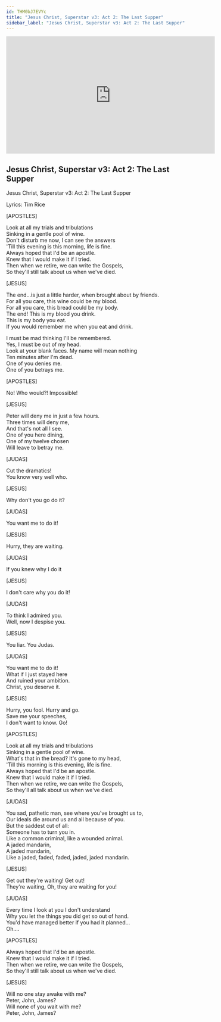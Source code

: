 ```yaml
---
id: THM0bJ7EVYc
title: "Jesus Christ, Superstar v3: Act 2: The Last Supper"
sidebar_label: "Jesus Christ, Superstar v3: Act 2: The Last Supper"
---
```


<div class="video-float-container">
  <iframe
    width="560"
    height="315"
    src="https://www.youtube.com/embed/THM0bJ7EVYc"
    title="YouTube video player"
    frameborder="0"
    allow="accelerometer; autoplay; clipboard-write; encrypted-media; gyroscope; picture-in-picture; web-share"
    referrerpolicy="strict-origin-when-cross-origin"
    allowfullscreen
  ></iframe>
</div>

## Jesus Christ, Superstar v3: Act 2: The Last Supper

Jesus Christ, Superstar v3: Act 2: The Last Supper

Lyrics: Tim Rice

[APOSTLES]

Look at all my trials and tribulations  
Sinking in a gentle pool of wine.  
Don't disturb me now, I can see the answers  
'Till this evening is this morning, life is fine.  
Always hoped that I'd be an apostle.  
Knew that I would make it if I tried.  
Then when we retire, we can write the Gospels,  
So they'll still talk about us when we've died.

[JESUS]

The end...is just a little harder, when brought about by friends.  
For all you care, this wine could be my blood.  
For all you care, this bread could be my body.  
The end! This is my blood you drink.  
This is my body you eat.  
If you would remember me when you eat and drink.

I must be mad thinking I'll be remembered.  
Yes, I must be out of my head.  
Look at your blank faces. My name will mean nothing  
Ten minutes after I'm dead.  
One of you denies me.  
One of you betrays me.

[APOSTLES]

No! Who would?! Impossible!

[JESUS]

Peter will deny me in just a few hours.  
Three times will deny me,  
And that's not all I see.  
One of you here dining,  
One of my twelve chosen  
Will leave to betray me.

[JUDAS]

Cut the dramatics!  
You know very well who.

[JESUS]

Why don't you go do it?

[JUDAS]

You want me to do it!

[JESUS]

Hurry, they are waiting.

[JUDAS]

If you knew why I do it

[JESUS]

I don't care why you do it!

[JUDAS]

To think I admired you.  
Well, now I despise you.

[JESUS]

You liar. You Judas.

[JUDAS]

You want me to do it!  
What if I just stayed here  
And ruined your ambition.  
Christ, you deserve it.

[JESUS]

Hurry, you fool. Hurry and go.  
Save me your speeches,  
I don't want to know. Go!

[APOSTLES]

Look at all my trials and tribulations  
Sinking in a gentle pool of wine.  
What's that in the bread? It's gone to my head,  
'Till this morning is this evening, life is fine.  
Always hoped that I'd be an apostle.  
Knew that I would make it if I tried.  
Then when we retire, we can write the Gospels,  
So they'll all talk about us when we've died.

[JUDAS]

You sad, pathetic man, see where you've brought us to,  
Our ideals die around us and all because of you.  
But the saddest cut of all:  
Someone has to turn you in.  
Like a common criminal, like a wounded animal.  
A jaded mandarin,  
A jaded mandarin,  
Like a jaded, faded, faded, jaded, jaded mandarin.

[JESUS]

Get out they're waiting! Get out!  
They're waiting, Oh, they are waiting for you!

[JUDAS]

Every time I look at you I don't understand  
Why you let the things you did get so out of hand.  
You'd have managed better if you had it planned...  
Oh....

[APOSTLES]

Always hoped that I'd be an apostle.  
Knew that I would make it if I tried.  
Then when we retire, we can write the Gospels,  
So they'll still talk about us when we've died.

[JESUS]

Will no one stay awake with me?  
Peter, John, James?  
Will none of you wait with me?  
Peter, John, James?
